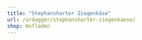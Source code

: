 ```yaml
---
title: "Stephansharter Ziegenkäse"
url: /ardagger/stephansharter-ziegenkaese/
shop: Hofladen
---
```

